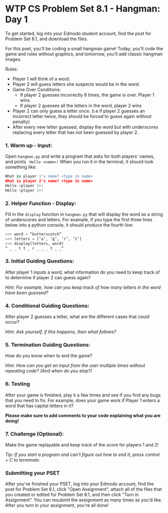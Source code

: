 # WTP CS Problem Set 8.1 - Hangman: Day 1

To get started, log into your Edmodo student account, find the post for Problem Set 8.1, and download the files.

For this pset, you’ll be coding a small hangman game! Today, you’ll code the game and rules without graphics, and tomorrow, you’ll add classic hangman images.

Rules:

- Player 1 will think of a word.
- Player 2 will guess letters she suspects would be in the word.
- Game Over Conditions:
  - If player 2 guesses incorrectly 6 times, the game is over. Player 1 wins
  - If player 2 guesses all the letters in the word, player 2 wins
- Player 2 can only guess a letter once. (i.e if player 2 guesses an incorrect letter twice, they should be forced to guess again without penalty)
- After every new letter guessed, display the word but with underscores replacing every letter that has not been guessed by player 2.
 
### 1. Warm up - Input: 
Open `hangman.py` and write a program that asks for both players' names, and prints ` Hello <name>!`
When you run it in the terminal, it should look something like:
```python
What is player 1's name? <type in name>
What is player 2's name? <type in name>
Hello <player 1>!
Hello <player 2>!
```
 
### 2. Helper Function - Display: 
Fill in the `display` function in `hangman.py` that will display the word as a string of underscores and letters. For example, if you type the first three lines below into a python console, it should produce the fourth line:
```python
>>> word = “butterscotch”
>>> letters = [‘a’, ‘g’, ‘r’, ‘t’]
>>> display(letters, word)
“ _ _ t t _ r _ _ _ t _ _”
```
 
### 3. Initial Guiding Questions:
After player 1 inputs a word, what information do you need to keep track of to determine if player 2 can guess again?

*Hint: For example, how can you keep track of how many letters in the word have been guessed?*
 
### 4. Conditional Guiding Questions:
After player 2 guesses a letter, what are the different cases that could occur?

*Hint: Ask yourself, if this happens, then what follows?*
 
### 5. Termination Guiding Questions:
How do you know when to end the game?    

*Hint: How can you get an input from the user multiple times without repeating code? (And when do you 
    stop?)*
    
### 6. Testing
After your game is finished, play it a few times and see if you find any bugs that you need to fix. For example, does your game work if Player 1 enters a word that has capital letters in it?

**Please make sure to add comments to your code explaining what you are doing!**

### 7. Challenge (Optional): 
Make the game replayable and keep track of the score for players 1 and 2!

*Tip: If you start a program and can't figure out how to end it, press control + C to terminate.*

### Submitting your PSET
After you’ve finished your PSET, log into your Edmodo account, find the post for Problem Set 8.1, click "Open Assignment", attach all of the files that you created or edited for Problem Set 8.1, and then click "Turn in Assignment". You can resubmit the assignment as many times as you'd like. After you turn in your assignment, you're all done!

